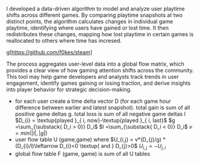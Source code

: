 I developed a data-driven algorithm to model and analyze user playtime shifts across different games. By comparing playtime snapshots at two distinct points, the algorithm calculates changes in individual game playtime, identifying where users have gained or lost time. It then redistributes these changes, mapping how lost playtime in certain games is reallocated to others where time has incresed.

g[https://github.com/f0kes/steam]

The process aggregates user-level data into a global flow matrix, which provides a clear view of how gaming attention shifts across the community. This tool may help game developers and analysts track trends in user engagement, identify games gaining or losing traction, and derive insights into player behavior for strategic decision-making.

- for each user create a time delta vector D (for each game hour difference between earlier and latest snapshot). total gain is sum of all positive game deltas g. total loss is sum of all negative game deltas l
  $D_{i} = \textup{played }_{ i, now}-\textup{played }_{ i, last}$
  $g =\sum_{\substack{ D_i > 0}} D_i$
  $l =\sum_{\substack{ D_i < 0}} D_i$
  $v =min(|l|,|g|)$
- user flow table U (game,game) where 
  $U_{i,j} = v*(D_{j}/g) * (D_{i}/l)\leftarrow D_{i}<0 \textup{ and } D_{j}>0$
  $U_{i,j}=-U_{j,i}$
- global flow table F (game, game) is sum of all U tables
